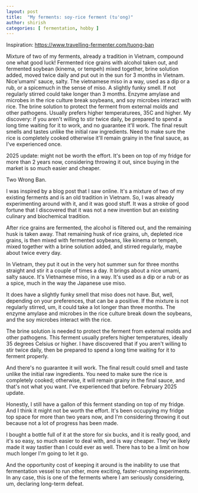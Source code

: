```yaml
---
layout: post
title:  "My ferments: soy-rice ferment (tu'ong)"
author: shirish
categories: [ fermentation, hobby ]
---
```


Inspiration: https://www.travelling-fermenter.com/tuong-ban

Mixture of two of my ferments, already a tradition in Vietnam, compound one what good luck! Fermented rice grains with alcohol taken out, and fermented soybean (kinema, or tempeh) mixed together, brine solution added, moved twice daily and put out in the sun for 3 months in Vietnam. Nice'umami' sauce, salty. The vietnamese miso in a way, used as a dip or a rub, or a spicemuch in the sense of miso. A slightly funky smell. If not regularly stirred could take longer than 3 months. Enzyme amylase and microbes in the rice culture break soybeans, and soy microbes interact with rice. The brine solution to protect the ferment from external molds and other pathogens. Usually prefers higher temperaturees, 35C and higher.
      My discovery: if you aren't willing to stir twice daily, be prepared to spend a long time waiting for it to work, and no guarantee it'll work. The final result smells and tastes  unlike the initial raw ingredients. Need to make sure the rice is completely cooked otherwise it'll remain grainy in the final sauce, as I've experienced once.

2025 update: might not be worth the effort. It's been on top of my fridge for more than 2 years now, considering throwing it out, since buying in the market is so much easier and cheaper.

Two Wrong Ban.

I was inspired by a blog post that I saw online. It's a mixture of two of my existing ferments and is an old tradition in Vietnam. So, I was already experimenting around with it, and it was good stuff. It was a stroke of good fortune that I discovered that it was not a new invention but an existing culinary and biochemical tradition.

After rice grains are fermented, the alcohol is filtered out, and the remaining husk is taken away. That remaining husk of rice grains, uh, depleted rice grains, is then mixed with fermented soybeans, like kinema or tempeh, mixed together with a brine solution added, and stirred regularly, maybe about twice every day.

In Vietnam, they put it out in the very hot summer sun for three months straight and stir it a couple of times a day. It brings about a nice umami, salty sauce. It's Vietnamese miso, in a way. It's used as a dip or a rub or as a spice, much in the way the Japanese use miso.

It does have a slightly funky smell that miso does not have. But, well, depending on your preferences, that can be a positive. If the mixture is not regularly stirred, um, it could take a lot longer than three months. The enzyme amylase and microbes in the rice culture break down the soybeans, and the soy microbes interact with the rice.

The brine solution is needed to protect the ferment from external molds and other pathogens. This ferment usually prefers higher temperatures, ideally 35 degrees Celsius or higher. I have discovered that if you aren't willing to stir twice daily, then be prepared to spend a long time waiting for it to ferment properly.

And there's no guarantee it will work. The final result could smell and taste unlike the initial raw ingredients. You need to make sure the rice is completely cooked; otherwise, it will remain grainy in the final sauce, and that's not what you want. I've experienced that before. February 2025 update.

Honestly, I still have a gallon of this ferment standing on top of my fridge. And I think it might not be worth the effort. It's been occupying my fridge top space for more than two years now, and I'm considering throwing it out because not a lot of progress has been made.

I bought a bottle full of it at the store for six bucks, and it is really good, and it's so easy, so much easier to deal with, and is way cheaper. They've likely made it way tastier than I could ever as well. There has to be a limit on how much longer I'm going to let it go.

And the opportunity cost of keeping it around is the inability to use that fermentation vessel to run other, more exciting, faster-running experiments. In any case, this is one of the ferments where I am seriously considering, um, declaring long-term defeat.
